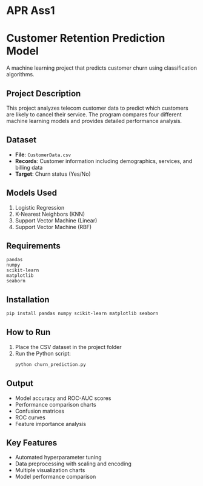 # APR Ass1

# Customer Retention Prediction Model

A machine learning project that predicts customer churn using classification algorithms.

## Project Description

This project analyzes telecom customer data to predict which customers are likely to cancel their service. The program compares four different machine learning models and provides detailed performance analysis.

## Dataset

- **File**: `CustomerData.csv`
- **Records**: Customer information including demographics, services, and billing data
- **Target**: Churn status (Yes/No)

## Models Used

1. Logistic Regression
2. K-Nearest Neighbors (KNN)
3. Support Vector Machine (Linear)
4. Support Vector Machine (RBF)

## Requirements

```
pandas
numpy
scikit-learn
matplotlib
seaborn
```

## Installation

```bash
pip install pandas numpy scikit-learn matplotlib seaborn
```

## How to Run

1. Place the CSV dataset in the project folder
2. Run the Python script:
   ```bash
   python churn_prediction.py
   ```

## Output

- Model accuracy and ROC-AUC scores
- Performance comparison charts
- Confusion matrices
- ROC curves
- Feature importance analysis

## Key Features

- Automated hyperparameter tuning
- Data preprocessing with scaling and encoding
- Multiple visualization charts
- Model performance comparison


